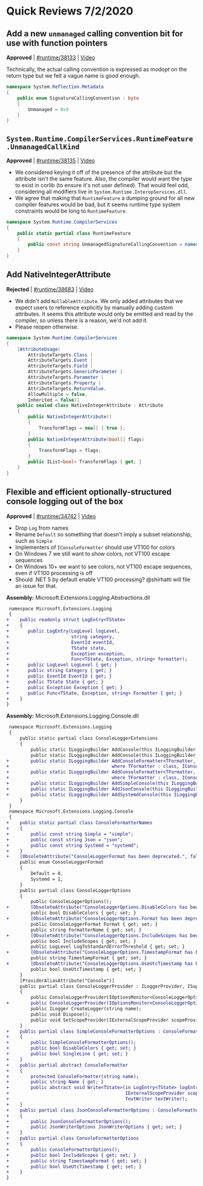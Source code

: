 # Quick Reviews 7/2/2020

## Add a new `unmanaged` calling convention bit for use with function pointers

**Approved** | [#runtime/38133](https://github.com/dotnet/runtime/issues/38133#issuecomment-653130834) | [Video](https://www.youtube.com/watch?v=eDDX05uBtFc&t=0h0m0s)

Technically, the actual calling convention is expressed as modopt on the return type but we felt a vague name is good enough.

```C#
namespace System.Reflection.Metadata
{
    public enum SignatureCallingConvention : byte
    {
        Unmanaged = 0x9
    }
}
```

## `System.Runtime.CompilerServices.RuntimeFeature.UnmanagedCallKind`

**Approved** | [#runtime/38135](https://github.com/dotnet/runtime/issues/38135#issuecomment-653135036) | [Video](https://www.youtube.com/watch?v=eDDX05uBtFc&t=0h18m14s)

* We considered keying it off of the presence of the attribute but the attribute isn't the same feature. Also, the compiler would want the type to exist in corlib (to ensure it's not user defined). That would feel odd, considering all modifiers live in `System.Runtime.InteropServices.dll`.
* We agree that making that `RuntimeFeature` a dumping ground for all new compiler features would be bad, but it seems runtime type system constraints would be long to `RuntimeFeature`.

```C#
namespace System.Runtime.CompilerServices
{
    public static partial class RuntimeFeature
    {
        public const string UnmanagedSignatureCallingConvention = nameof(UnmanagedSignatureCallingConvention);
    }
}
```
## Add NativeIntegerAttribute

**Rejected** | [#runtime/38683](https://github.com/dotnet/runtime/issues/38683#issuecomment-653136856) | [Video](https://www.youtube.com/watch?v=eDDX05uBtFc&t=0h27m46s)

* We didn't add `NullableAttribute`. We only added attributes that we expect users to reference explicitly by manually adding custom attributes. It seems this attribute would only be emitted and read by the compiler, so unless there is a reason, we'd not add it.
* Please reopen otherwise.

```C#
namespace System.Runtime.CompilerServices
{
    [AttributeUsage(
        AttributeTargets.Class |
        AttributeTargets.Event |
        AttributeTargets.Field |
        AttributeTargets.GenericParameter |
        AttributeTargets.Parameter |
        AttributeTargets.Property |
        AttributeTargets.ReturnValue,
        AllowMultiple = false,
        Inherited = false)]
    public sealed class NativeIntegerAttribute : Attribute
    {
        public NativeIntegerAttribute()
        {
            TransformFlags = new[] { true };
        }
        public NativeIntegerAttribute(bool[] flags)
        {
            TransformFlags = flags;
        }
        public IList<bool> TransformFlags { get; }
    }
}
```
## Flexible and efficient optionally-structured console logging out of the box

**Approved** | [#runtime/34742](https://github.com/dotnet/runtime/issues/34742#issuecomment-653193414) | [Video](https://www.youtube.com/watch?v=eDDX05uBtFc&t=0h32m8s)

* Drop `Log` from names
* Rename `Default` so something that doesn't imply a subset relationship, such as `Simple`
* Implementers of `IConsoleFormatter` should use VT100 for colors
* On Windows 7 we still want to show colors, not VT100 escape sequences
* On Windows 10+ we want to see colors, not VT100 escape sequences, even if VT100 processing is off
* Should .NET 5 by default enable VT100 processing? @shirhatti will file an issue for that.

**Assembly:** Microsoft.Extensions.Logging.Abstractions.dll

```diff
 namespace Microsoft.Extensions.Logging
 {
+    public readonly struct LogEntry<TState>
+    {
+       public LogEntry(LogLevel logLevel,
+                       string category,
+                       EventId eventId,
+                       TState state,
+                       Exception exception,
+                       Func<TState, Exception, string> formatter);
+       public LogLevel LogLevel { get; }
+       public string Category { get; }
+       public EventId EventId { get; }
+       public TState State { get; }
+       public Exception Exception { get; }
+       public Func<TState, Exception, string> Formatter { get; }
+    }
}
```

**Assembly:** Microsoft.Extensions.Logging.Console.dll

```diff
 namespace Microsoft.Extensions.Logging
 {
     public static partial class ConsoleLoggerExtensions
     {
         public static ILoggingBuilder AddConsole(this ILoggingBuilder builder);
         public static ILoggingBuilder AddConsole(this ILoggingBuilder builder, Action<ConsoleLoggerOptions> configure);
+        public static ILoggingBuilder AddConsoleFormatter<TFormatter, TOptions>(this ILoggingBuilder builder)
+                                      where TFormatter : class, IConsoleFormatter where TOptions : ConsoleFormatterOptions;
+        public static ILoggingBuilder AddConsoleFormatter<TFormatter, TOptions>(this ILoggingBuilder builder, Action<TOptions> configure)
+                                      where TFormatter : class, IConsoleFormatter where TOptions : ConsoleFormatterOptions;
+        public static ILoggingBuilder AddSimpleConsole(this ILoggingBuilder builder, Action<SimpleConsoleFormatterOptions> configure);
+        public static ILoggingBuilder AddJsonConsole(this ILoggingBuilder builder, Action<JsonConsoleFormatterOptions> configure);
+        public static ILoggingBuilder AddSystemdConsole(this ILoggingBuilder builder, Action<ConsoleFormatterOptions> configure);
     }
 }
 namespace Microsoft.Extensions.Logging.Console
 {
+    public static partial class ConsoleFormatterNames
+    {
+        public const string Simple = "simple";
+        public const string Json = "json";
+        public const string Systemd = "systemd";
+    }
+    [ObsoleteAttribute("ConsoleLoggerFormat has been deprecated.", false)]
     public enum ConsoleLoggerFormat
     {
         Default = 0,
         Systemd = 1,
     }
     public partial class ConsoleLoggerOptions
     {
         public ConsoleLoggerOptions();
+        [ObsoleteAttribute("ConsoleLoggerOptions.DisableColors has been deprecated. Please use ColoredConsoleFormatterOptions.DisableColors instead.", false)]
         public bool DisableColors { get; set; }
+        [ObsoleteAttribute("ConsoleLoggerOptions.Format has been deprecated. Please use ConsoleLoggerOptions.FormatterName instead.", false)]
         public ConsoleLoggerFormat Format { get; set; }
         public string FormatterName { get; set; }
+        [ObsoleteAttribute("ConsoleLoggerOptions.IncludeScopes has been deprecated..", false)]
         public bool IncludeScopes { get; set; }
         public LogLevel LogToStandardErrorThreshold { get; set; }
+        [ObsoleteAttribute("ConsoleLoggerOptions.TimestampFormat has been deprecated..", false)]
         public string TimestampFormat { get; set; }
+        [ObsoleteAttribute("ConsoleLoggerOptions.UseUtcTimestamp has been deprecated..", false)]
         public bool UseUtcTimestamp { get; set; }
     }
     [ProviderAliasAttribute("Console")]
     public partial class ConsoleLoggerProvider : ILoggerProvider, ISupportExternalScope, IDisposable
     {
         public ConsoleLoggerProvider(IOptionsMonitor<ConsoleLoggerOptions> options);
+        public ConsoleLoggerProvider(IOptionsMonitor<ConsoleLoggerOptions> options, IEnumerable<IConsoleFormatter> formatters);
         public ILogger CreateLogger(string name);
         public void Dispose();
         public void SetScopeProvider(IExternalScopeProvider scopeProvider);
     }
+    public partial class SimpleConsoleFormatterOptions : ConsoleFormatterOptions
+    {
+        public SimpleConsoleFormatterOptions();
+        public bool DisableColors { get; set; }
+        public bool SingleLine { get; set; }
+    }
+    public partial abstract ConsoleFormatter
+    {
+        protected ConsoleFormatter(string name);
+        public string Name { get; }
+        public abstract void Write<TState>(in LogEntry<TState> logEntry,
+                                           IExternalScopeProvider scopeProvider,
+                                           TextWriter textWriter);
+    }
+    public partial class JsonConsoleFormatterOptions : ConsoleFormatterOptions
+    {
+        public JsonConsoleFormatterOptions();
+        public JsonWriterOptions JsonWriterOptions { get; set; }
+    }
+    public partial class ConsoleFormatterOptions
+    {
+        public ConsoleFormatterOptions();
+        public bool IncludeScopes { get; set; }
+        public string TimestampFormat { get; set; }
+        public bool UseUtcTimestamp { get; set; }
+    }
}
```

